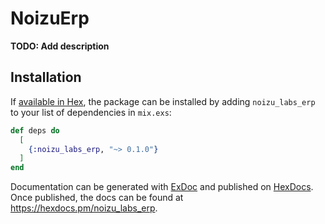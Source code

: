# NoizuErp

**TODO: Add description**

## Installation

If [available in Hex](https://hex.pm/docs/publish), the package can be installed
by adding `noizu_labs_erp` to your list of dependencies in `mix.exs`:

```elixir
def deps do
  [
    {:noizu_labs_erp, "~> 0.1.0"}
  ]
end
```

Documentation can be generated with [ExDoc](https://github.com/elixir-lang/ex_doc)
and published on [HexDocs](https://hexdocs.pm). Once published, the docs can
be found at <https://hexdocs.pm/noizu_labs_erp>.